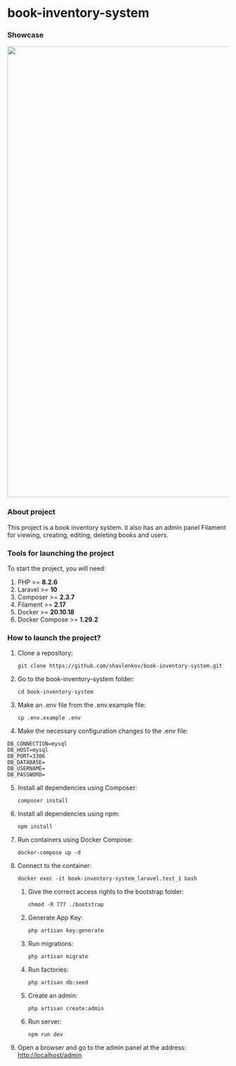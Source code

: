 # book-inventory-system

### Showcase
<img src="./showcase.gif" width="1024">

### About project
This project is a book inventory system. it also has an admin panel Filament for viewing, creating, editing, deleting books and users.

### Tools for launching the project
To start the project, you will need:

1. PHP >= **8.2.6**
2. Laravel >= **10**
3. Composer >= **2.3.7**
4. Filament >= **2.17**
5. Docker >= **20.10.18**
6. Docker Compose >= **1.29.2**

### How to launch the project?
1. Clone a repository:

   `git clone https://github.com/shavlenkov/book-inventory-system.git`
2. Go to the book-inventory-system folder:

   `cd book-inventory-system`
3. Make an .env file from the .env.example file:

   `cp .env.example .env`
4. Make the necessary configuration changes to the .env file:
```
DB_CONNECTION=mysql
DB_HOST=mysql
DB_PORT=3306
DB_DATABASE=
DB_USERNAME=
DB_PASSWORD=
```
5. Install all dependencies using Composer:

   `composer install`
6. Install all dependencies using npm:

   `npm install`
7. Run containers using Docker Compose:

   `docker-compose up -d`
8. Connect to the container:

   `docker exec -it book-inventory-system_laravel.test_1 bash`
    1. Give the correct access rights to the bootstrap folder:

       `chmod -R 777 ./bootstrap`
    2. Generate App Key:

       `php artisan key:generate`
    3. Run migrations:

       `php artisan migrate`
    4. Run factories:

       `php artisan db:seed`
    5. Сreate an admin:

       `php artisan create:admin`
    6. Run server:

       `npm run dev`
9. Open a browser and go to the admin panel at the address:
   [http://localhost/admin](http://localhost/admin "http://localhost/admin")
